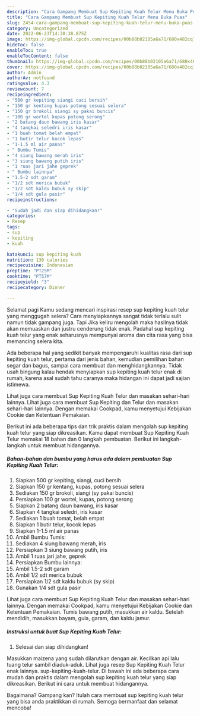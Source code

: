 ```yaml
---
description: "Cara Gampang Membuat Sup Kepiting Kuah Telur Menu Buka Puas"
title: "Cara Gampang Membuat Sup Kepiting Kuah Telur Menu Buka Puas"
slug: 2454-cara-gampang-membuat-sup-kepiting-kuah-telur-menu-buka-puas
category: Uncategorized
date: 2022-06-23T14:30:38.875Z
image: https://img-global.cpcdn.com/recipes/00b88b02105a6a71/680x482cq70/sup-kepiting-kuah-telur-foto-resep-utama.jpg
hideToc: false
enableToc: true
enableTocContent: false
thumbnail: https://img-global.cpcdn.com/recipes/00b88b02105a6a71/680x482cq70/sup-kepiting-kuah-telur-foto-resep-utama.jpg
cover: https://img-global.cpcdn.com/recipes/00b88b02105a6a71/680x482cq70/sup-kepiting-kuah-telur-foto-resep-utama.jpg
author: Admin
authorAv: notfound
ratingvalue: 4.3
reviewcount: 7
recipeingredient:
- "500 gr kepiting siangi cuci bersih"
- "150 gr kentang kupas potong sesuai selera"
- "150 gr brokoli siangi sy pakai buncis"
- "100 gr wortel kupas potong serong"
- "2 batang daun bawang iris kasar"
- "4 tangkai seledri iris kasar"
- "1 buah tomat belah empat"
- "1 butir telur kocok lepas"
- "1-1.5 ml air panas"
- " Bumbu Tumis"
- "4 siung bawang merah iris"
- "3 siung bawang putih iris"
- "1 ruas jari jahe geprek"
- " Bumbu lainnya"
- "1.5-2 sdt garam"
- "1/2 sdt merica bubuk"
- "1/2 sdt kaldu bubuk sy skip"
- "1/4 sdt gula pasir"
recipeinstructions:

- "Sudah jadi dan siap dihidangkan!"
categories:
- Resep
tags:
- sup
- kepiting
- kuah

katakunci: sup kepiting kuah 
nutrition: 130 calories
recipecuisine: Indonesian
preptime: "PT25M"
cooktime: "PT57M"
recipeyield: "3"
recipecategory: Dinner

---
```



Selamat pagi Kamu sedang mencari inspirasi resep sup kepiting kuah telur yang menggugah selera? Cara menyiapkannya sangat tidak terlalu sulit namun tidak gampang juga. Tapi Jika keliru mengolah maka hasilnya tidak akan memuaskan dan justru cenderung tidak enak. Padahal sup kepiting kuah telur yang enak seharusnya mempunyai aroma dan cita rasa yang bisa memancing selera kita.


Ada beberapa hal yang sedikit banyak mempengaruhi kualitas rasa dari sup kepiting kuah telur, pertama dari jenis bahan, kemudian pemilihan bahan segar dan bagus, sampai cara membuat dan menghidangkannya. Tidak usah bingung kalau hendak menyiapkan sup kepiting kuah telur enak di rumah, karena asal sudah tahu caranya maka hidangan ini dapat jadi sajian istimewa.

Lihat juga cara membuat Sup Kepiting Kuah Telur dan masakan sehari-hari lainnya. Lihat juga cara membuat Sup Kepiting dan Telur dan masakan sehari-hari lainnya. Dengan memakai Cookpad, kamu menyetujui Kebijakan Cookie dan Ketentuan Pemakaian.


Berikut ini ada beberapa tips dan trik praktis dalam mengolah sup kepiting kuah telur yang siap dikreasikan. Kamu dapat membuat Sup Kepiting Kuah Telur memakai 18 bahan dan 0 langkah pembuatan. Berikut ini langkah-langkah untuk membuat hidangannya.

<!--inarticleads1-->

##### Bahan-bahan dan bumbu yang harus ada dalam pembuatan Sup Kepiting Kuah Telur:

1. Siapkan 500 gr kepiting, siangi, cuci bersih
1. Siapkan 150 gr kentang, kupas, potong sesuai selera
1. Sediakan 150 gr brokoli, siangi (sy pakai buncis)
1. Persiapkan 100 gr wortel, kupas, potong serong
1. Siapkan 2 batang daun bawang, iris kasar
1. Siapkan 4 tangkai seledri, iris kasar
1. Sediakan 1 buah tomat, belah empat
1. Siapkan 1 butir telur, kocok lepas
1. Siapkan 1-1.5 ml air panas
1. Ambil  Bumbu Tumis:
1. Sediakan 4 siung bawang merah, iris
1. Persiapkan 3 siung bawang putih, iris
1. Ambil 1 ruas jari jahe, geprek
1. Persiapkan  Bumbu lainnya:
1. Ambil 1.5-2 sdt garam
1. Ambil 1/2 sdt merica bubuk
1. Persiapkan 1/2 sdt kaldu bubuk (sy skip)
1. Gunakan 1/4 sdt gula pasir


Lihat juga cara membuat Sup Kepiting Kuah Telur dan masakan sehari-hari lainnya. Dengan memakai Cookpad, kamu menyetujui Kebijakan Cookie dan Ketentuan Pemakaian. Tumis bawang putih, masukkan air kaldu. Setelah mendidih, masukkan bayam, gula, garam, dan kaldu jamur. 

<!--inarticleads2-->

##### Instruksi untuk buat Sup Kepiting Kuah Telur:


1. Selesai dan siap dihidangkan!

Masukkan maizena yang sudah dilarutkan dengan air. Kecilkan api lalu tuang telur sambil diaduk-aduk. Lihat juga resep Sup Kepiting Kuah Telur enak lainnya. sup-kepiting-kuah-telur. Di bawah ini ada beberapa cara mudah dan praktis dalam mengolah sup kepiting kuah telur yang siap dikreasikan. Berikut ini cara untuk membuat hidangannya. 

Bagaimana? Gampang kan? Itulah cara membuat sup kepiting kuah telur yang bisa anda praktikkan di rumah. Semoga bermanfaat dan selamat mencoba!
